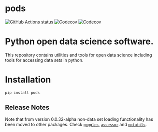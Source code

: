 pods
===

<p align="left">
  <a href="https://github.com/lawrennd/ods"><img alt="GitHub Actions status" src="https://github.com/lawrennd/ods/workflows/code-tests/badge.svg"></a>
  <a href="https://codecov.io/gh/lawrennd/ods"><img alt="Codecov" src="https://codecov.io/gh/lawrennd/ods/branch/main/graph/badge.svg"></a>
  <a href="https://codecov.io/gh/lawrennd/ods"><img alt="Codecov" src="https://img.shields.io/codecov/c/github/lawrennd/ods"></a>
</p>

# Python open data science software. 

This repository contains utilities and tools for open data science including tools for accessing data sets in python. 




# Installation

```
pip install pods
```


## Release Notes

Note that from version 0.0.32-alpha non-data set loading functionality has been moved to other packages. Check [`goggles`](https://github.com/lawrennd/goggles), [`assessor`](https://github.com/lawrennd/assessor) and [`notutils`](https://github.com/lawrennd/notutils).

